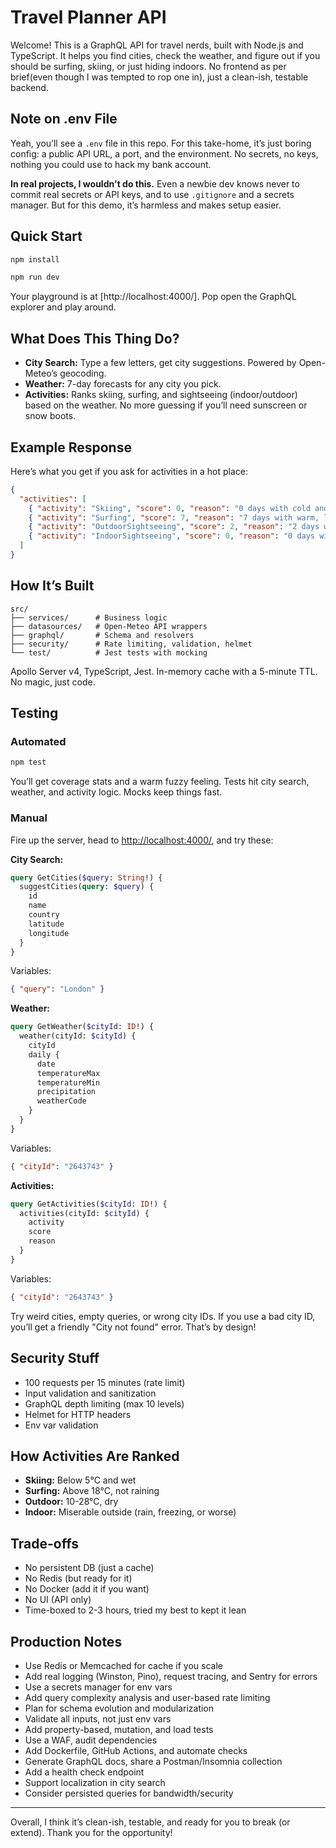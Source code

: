 # Travel Planner API

Welcome! This is a GraphQL API for travel nerds, built with Node.js and TypeScript. It helps you find cities, check the weather, and figure out if you should be surfing, skiing, or just hiding indoors. No frontend as per brief(even though I was tempted to rop one in), just a clean-ish, testable backend.

## Note on .env File

Yeah, you’ll see a `.env` file in this repo. For this take-home, it’s just boring config: a public API URL, a port, and the environment. No secrets, no keys, nothing you could use to hack my bank account.

**In real projects, I wouldn't  do this.** Even a newbie dev knows never to commit real secrets or API keys, and to use `.gitignore` and a secrets manager. But for this demo, it’s harmless and makes setup easier.

## Quick Start

```bash
npm install

npm run dev
```

Your playground is at [http://localhost:4000/]. Pop open the GraphQL explorer and play around.

## What Does This Thing Do?

- **City Search:** Type a few letters, get city suggestions. Powered by Open-Meteo’s geocoding.
- **Weather:** 7-day forecasts for any city you pick.
- **Activities:** Ranks skiing, surfing, and sightseeing (indoor/outdoor) based on the weather. No more guessing if you’ll need sunscreen or snow boots.

## Example Response

Here’s what you get if you ask for activities in a hot place:

```json
{
  "activities": [
    { "activity": "Skiing", "score": 0, "reason": "0 days with cold and precipitation" },
    { "activity": "Surfing", "score": 7, "reason": "7 days with warm, low-rain weather" },
    { "activity": "OutdoorSightseeing", "score": 2, "reason": "2 days with mild, dry weather" },
    { "activity": "IndoorSightseeing", "score": 0, "reason": "0 days with poor outdoor conditions" }
  ]
}
```

## How It’s Built

```
src/
├── services/      # Business logic
├── datasources/   # Open-Meteo API wrappers
├── graphql/       # Schema and resolvers
├── security/      # Rate limiting, validation, helmet
└── test/          # Jest tests with mocking
```

Apollo Server v4, TypeScript, Jest. In-memory cache with a 5-minute TTL. No magic, just code.

## Testing

### Automated

```bash
npm test
```

You’ll get coverage stats and a warm fuzzy feeling. Tests hit city search, weather, and activity logic. Mocks keep things fast.

### Manual

Fire up the server, head to [http://localhost:4000/](http://localhost:4000/), and try these:

**City Search:**
```graphql
query GetCities($query: String!) {
  suggestCities(query: $query) {
    id
    name
    country
    latitude
    longitude
  }
}
```
Variables:
```json
{ "query": "London" }
```

**Weather:**
```graphql
query GetWeather($cityId: ID!) {
  weather(cityId: $cityId) {
    cityId
    daily {
      date
      temperatureMax
      temperatureMin
      precipitation
      weatherCode
    }
  }
}
```
Variables:
```json
{ "cityId": "2643743" }
```

**Activities:**
```graphql
query GetActivities($cityId: ID!) {
  activities(cityId: $cityId) {
    activity
    score
    reason
  }
}
```
Variables:
```json
{ "cityId": "2643743" }
```

Try weird cities, empty queries, or wrong city IDs. If you use a bad city ID, you’ll get a friendly "City not found" error. That’s by design!

## Security Stuff

- 100 requests per 15 minutes (rate limit)
- Input validation and sanitization
- GraphQL depth limiting (max 10 levels)
- Helmet for HTTP headers
- Env var validation

## How Activities Are Ranked

- **Skiing:** Below 5°C and wet
- **Surfing:** Above 18°C, not raining
- **Outdoor:** 10-28°C, dry
- **Indoor:** Miserable outside (rain, freezing, or worse)

## Trade-offs

- No persistent DB (just a cache)
- No Redis (but ready for it)
- No Docker (add it if you want)
- No UI (API only)
- Time-boxed to 2-3 hours, tried my best to kept it lean

## Production Notes

- Use Redis or Memcached for cache if you scale
- Add real logging (Winston, Pino), request tracing, and Sentry for errors
- Use a secrets manager for env vars
- Add query complexity analysis and user-based rate limiting
- Plan for schema evolution and modularization
- Validate all inputs, not just env vars
- Add property-based, mutation, and load tests
- Use a WAF, audit dependencies
- Add Dockerfile, GitHub Actions, and automate checks
- Generate GraphQL docs, share a Postman/Insomnia collection
- Add a health check endpoint
- Support localization in city search
- Consider persisted queries for bandwidth/security

---

Overall, I think it’s clean-ish, testable, and ready for you to break (or extend). Thank you for the opportunity!